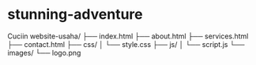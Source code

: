 # stunning-adventure
Cuciin
website-usaha/
├── index.html
├── about.html
├── services.html
├── contact.html
├── css/
│   └── style.css
├── js/
│   └── script.js
└── images/
    └── logo.png
